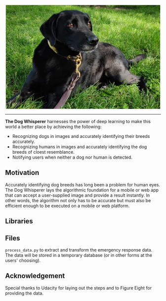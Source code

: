 <div align="center">
  <a href="http://beesbeesbees.com/"><img width="500px" height="auto" src="doc/cover.jpg"></a>
</div>

---

**The Dog Whisperer** harnesses the power of deep learning to make this world a better place by achieving the following:

- Recognizing dogs in images and accurately identifying their breeds accurately.
- Recognizing humans in images and accurately identifying the dog breeds of cloest resemblance.
- Notifying users when neither a dog nor human is detected.


## Motivation

Accurately identifying dog breeds has long been a problem for human eyes. The Dog Whisperer lays the algorithmic foundation for a mobile or web app that can accept a user-supplied image and provide a result instantly. In other words, the algorithm not only has to be accurate but must also be efficient enough to be executed on a mobile or web platform.

## Libraries


## Files
`process_data.py` to extract and transform the emergency response data. The data will be stored in a temporary database (or in other forms at the users' choosing).


## Acknowledgement
Special thanks to Udacity for laying out the steps and to Figure Eight for providing the data.
